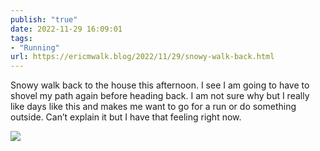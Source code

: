 ```yaml
---
publish: "true"
date: 2022-11-29 16:09:01
tags:
- "Running"
url: https://ericmwalk.blog/2022/11/29/snowy-walk-back.html
---
```

Snowy walk back to the house this afternoon. I see I am going to have to shovel my path again before heading back. I am not sure why but I really like days like this and makes me want to go for a run or do something outside. Can’t explain it but I have that feeling right now.


![](https://ericmwalk.blog/uploads/2022/b1c2669f2e.jpg)